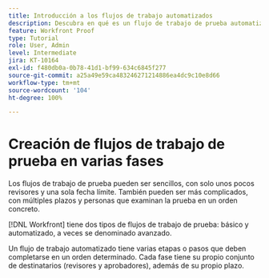 ```yaml
---
title: Introducción a los flujos de trabajo automatizados
description: Descubra en qué es un flujo de trabajo de prueba automatizado en  [!DNL  Workfront]  y en qué se diferencia de un flujo de trabajo básico.
feature: Workfront Proof
type: Tutorial
role: User, Admin
level: Intermediate
jira: KT-10164
exl-id: f480db0a-0b78-41d1-bf99-634c6845f277
source-git-commit: a25a49e59ca483246271214886ea4dc9c10e8d66
workflow-type: tm+mt
source-wordcount: '104'
ht-degree: 100%

---
```


# Creación de flujos de trabajo de prueba en varias fases

Los flujos de trabajo de prueba pueden ser sencillos, con solo unos pocos revisores y una sola fecha límite. También pueden ser más complicados, con múltiples plazos y personas que examinan la prueba en un orden concreto.

[!DNL Workfront] tiene dos tipos de flujos de trabajo de prueba: básico y automatizado, a veces se denominado avanzado.

Un flujo de trabajo automatizado tiene varias etapas o pasos que deben completarse en un orden determinado. Cada fase tiene su propio conjunto de destinatarios (revisores y aprobadores), además de su propio plazo.

<!--
Note by Chuck Middleton, 6-28-22:
This tutorial is an incomplete dulplicate. It should have a video included. Video with MPC ID 335130 does an excellent job of explaining automated workflows, but it was in the Workfront Proof > Administration and setup section of the TOC. I moved it, along with related workflow tutorials, into the Workfront Proof > Proof workflows section. I also removed this tutorial from the TOC.
-->
